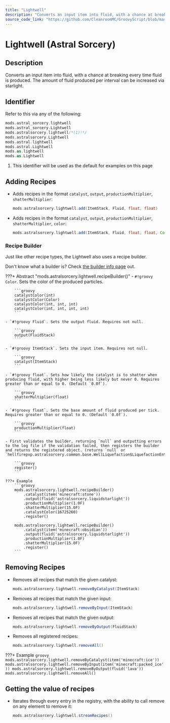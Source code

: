 ```yaml
---
title: "Lightwell"
description: "Converts an input item into fluid, with a chance at breaking every time fluid is produced. The amount of fluid produced per interval can be increased via starlight."
source_code_link: "https://github.com/CleanroomMC/GroovyScript/blob/master/src/main/java/com/cleanroommc/groovyscript/compat/mods/astralsorcery/Lightwell.java"
---
```


# Lightwell (Astral Sorcery)

## Description

Converts an input item into fluid, with a chance at breaking every time fluid is produced. The amount of fluid produced per interval can be increased via starlight.

## Identifier

Refer to this via any of the following:

```groovy hl_lines="3"
mods.astral_sorcery.lightwell
mods.astral_sorcery.Lightwell
mods.astralsorcery.lightwell/*(1)!*/
mods.astralsorcery.Lightwell
mods.astral.lightwell
mods.astral.Lightwell
mods.as.lightwell
mods.as.Lightwell
```

1. This identifier will be used as the default for examples on this page

## Adding Recipes

- Adds recipes in the format `catalyst`, `output`, `productionMultiplier`, `shatterMultiplier`:

    ```groovy
    mods.astralsorcery.lightwell.add(ItemStack, Fluid, float, float)
    ```

- Adds recipes in the format `catalyst`, `output`, `productionMultiplier`, `shatterMultiplier`, `color`:

    ```groovy
    mods.astralsorcery.lightwell.add(ItemStack, Fluid, float, float, Color)
    ```


### Recipe Builder

Just like other recipe types, the Lightwell also uses a recipe builder.

Don't know what a builder is? Check [the builder info page](../../../groovy/builder.md) out.

???+ Abstract "mods.astralsorcery.lightwell.recipeBuilder()"
    - `#!groovy Color`. Sets the color of the produced particles.

        ```groovy
        catalystColor(int)
        catalystColor(Color)
        catalystColor(int, int, int)
        catalystColor(int, int, int, int)
        ```

    - `#!groovy Fluid`. Sets the output fluid. Requires not null.

        ```groovy
        output(FluidStack)
        ```

    - `#!groovy ItemStack`. Sets the input item. Requires not null.

        ```groovy
        catalyst(ItemStack)
        ```

    - `#!groovy float`. Sets how likely the catalyst is to shatter when producing fluid, with higher being less likely but never 0. Requires greater than or equal to 0. (Default `0.0f`).

        ```groovy
        shatterMultiplier(float)
        ```

    - `#!groovy float`. Sets the base amount of fluid produced per tick. Requires greater than or equal to 0. (Default `0.0f`).

        ```groovy
        productionMultiplier(float)
        ```

    - First validates the builder, returning `null` and outputting errors to the log file if the validation failed, then registers the builder and returns the registered object. (returns `null` or `hellfirepvp.astralsorcery.common.base.WellLiquefaction$LiquefactionEntry`).

        ```groovy
        register()
        ```

    ???+ Example
        ```groovy
        mods.astralsorcery.lightwell.recipeBuilder()
            .catalyst(item('minecraft:stone'))
            .output(fluid('astralsorcery.liquidstarlight'))
            .productionMultiplier(1.0F)
            .shatterMultiplier(15.0F)
            .catalystColor(16725260)
            .register()

        mods.astralsorcery.lightwell.recipeBuilder()
            .catalyst(item('minecraft:obsidian'))
            .output(fluid('astralsorcery.liquidstarlight'))
            .productionMultiplier(1.0F)
            .shatterMultiplier(15.0F)
            .register()
        ```



## Removing Recipes

- Removes all recipes that match the given catalyst:

    ```groovy
    mods.astralsorcery.lightwell.removeByCatalyst(ItemStack)
    ```

- Removes all recipes that match the given input:

    ```groovy
    mods.astralsorcery.lightwell.removeByInput(ItemStack)
    ```

- Removes all recipes that match the given output:

    ```groovy
    mods.astralsorcery.lightwell.removeByOutput(FluidStack)
    ```

- Removes all registered recipes:

    ```groovy
    mods.astralsorcery.lightwell.removeAll()
    ```

???+ Example
    ```groovy
    mods.astralsorcery.lightwell.removeByCatalyst(item('minecraft:ice'))
    mods.astralsorcery.lightwell.removeByInput(item('minecraft:packed_ice'))
    mods.astralsorcery.lightwell.removeByOutput(fluid('lava'))
    mods.astralsorcery.lightwell.removeAll()
    ```

## Getting the value of recipes

- Iterates through every entry in the registry, with the ability to call remove on any element to remove it:

    ```groovy
    mods.astralsorcery.lightwell.streamRecipes()
    ```
